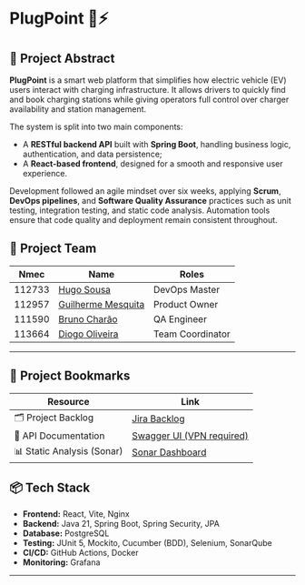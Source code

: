 # PlugPoint 🔌⚡

## 📌 Project Abstract

**PlugPoint** is a smart web platform that simplifies how electric vehicle (EV) users interact with charging infrastructure. It allows drivers to quickly find and book charging stations while giving operators full control over charger availability and station management.

The system is split into two main components:
- A **RESTful backend API** built with **Spring Boot**, handling business logic, authentication, and data persistence;
- A **React-based frontend**, designed for a smooth and responsive user experience.

Development followed an agile mindset over six weeks, applying **Scrum**, **DevOps pipelines**, and **Software Quality Assurance** practices such as unit testing, integration testing, and static code analysis. Automation tools ensure that code quality and deployment remain consistent throughout.

## 👥 Project Team

| Nmec   | Name              | Roles            |
|--------|-------------------|------------------|
|112733      | [Hugo Sousa](https://github.com/hugaos)      | DevOps Master|
|112957       | [Guilherme Mesquita](https://github.com/GMesquita07)          |    Product Owner  |
|111590        | [Bruno Charão](https://github.com/bcharao)   |            QA Engineer      |
|113664|[Diogo Oliveira](https://github.com/AzoN2525)| Team Coordinator|

---

## 🔗 Project Bookmarks

| Resource                  | Link                                                                 |
|---------------------------|----------------------------------------------------------------------|
| 🗂️ Project Backlog         | [Jira Backlog](https://sousahugo.atlassian.net/jira/software/projects/PP/boards/1)        |
| 📘 API Documentation      | [Swagger UI (VPN required)](http://deti-tqs-13.ua.pt:8080/swagger-ui.html)         |
| 📊 Static Analysis (Sonar)| [Sonar Dashboard](https://sonarcloud.io/project/overview?id=PlugPointTQS_PlugPoint)       |


## 📦 Tech Stack

- **Frontend:** React, Vite, Nginx
- **Backend:** Java 21, Spring Boot, Spring Security, JPA
- **Database:** PostgreSQL
- **Testing:** JUnit 5, Mockito, Cucumber (BDD), Selenium, SonarQube
- **CI/CD:** GitHub Actions, Docker
- **Monitoring:**  Grafana

---

